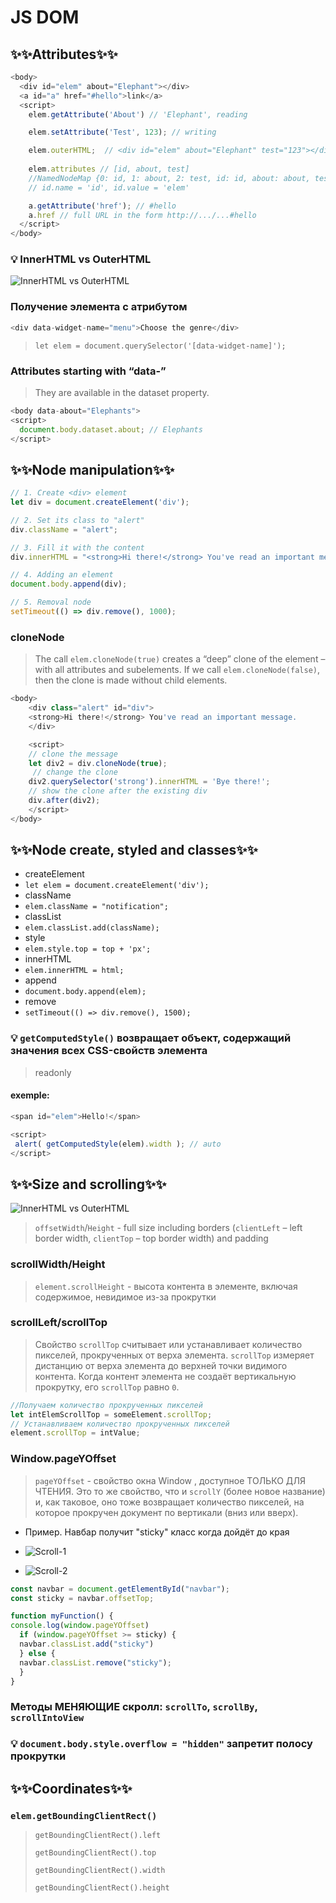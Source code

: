 # JS DOM
## ✨✨Attributes✨✨
```js
<body>
  <div id="elem" about="Elephant"></div>
  <a id="a" href="#hello">link</a>
  <script>
    elem.getAttribute('About') // 'Elephant', reading

    elem.setAttribute('Test', 123); // writing

    elem.outerHTML;  // <div id="elem" about="Elephant" test="123"></div>
    
    elem.attributes // [id, about, test]
    //NamedNodeMap {0: id, 1: about, 2: test, id: id, about: about, test: test, length: 3}
    // id.name = 'id', id.value = 'elem'

    a.getAttribute('href'); // #hello
    a.href // full URL in the form http://.../...#hello
  </script>
</body>
```
### 💡 InnerHTML vs OuterHTML
![InnerHTML vs OuterHTML](./src/difference-between-innerhtml-and-outerhtml.png)

### Получение элемента с  атрибутом
```js
<div data-widget-name="menu">Choose the genre</div>
```
> `let elem = document.querySelector('[data-widget-name]');`
### Attributes starting with “data-”
> They are available in the dataset property.
```js
<body data-about="Elephants">
<script>
  document.body.dataset.about; // Elephants
</script>
```
## ✨✨Node manipulation✨✨

```js
// 1. Create <div> element
let div = document.createElement('div');

// 2. Set its class to "alert"
div.className = "alert";

// 3. Fill it with the content
div.innerHTML = "<strong>Hi there!</strong> You've read an important message.";

// 4. Adding an element
document.body.append(div);

// 5. Removal node
setTimeout(() => div.remove(), 1000);
```
### cloneNode
>The call `elem.cloneNode(true)` creates a “deep” clone of the element – with all attributes and subelements. 
>If we call `elem.cloneNode(false)`, then the clone is made without child elements.
```js
<body>
    <div class="alert" id="div">
    <strong>Hi there!</strong> You've read an important message.
    </div>

    <script>
    // clone the message
    let div2 = div.cloneNode(true);
     // change the clone 
    div2.querySelector('strong').innerHTML = 'Bye there!';
    // show the clone after the existing div
    div.after(div2); 
    </script>
</body>
```
## ✨✨Node create, styled and classes✨✨
* createElement
* `let elem = document.createElement('div');`
*  className
* `elem.className = "notification";`   
* classList   
* `elem.classList.add(className);`
* style
* `elem.style.top = top + 'px';`
* innerHTML
* `elem.innerHTML = html;`
* append
* `document.body.append(elem);`
* remove
* `setTimeout(() => div.remove(), 1500);`
 ### 💡 `getComputedStyle()` возвращает объект, содержащий значения всех CSS-свойств элемента
> readonly
#### exemple:
 ```js
<span id="elem">Hello!</span>

<script>
  alert( getComputedStyle(elem).width ); // auto
</script>
 ```
## ✨✨Size and scrolling✨✨
![InnerHTML vs OuterHTML](./src/geometry.png)
> 
>`offsetWidth`/`Height` -  full size including borders (`clientLeft`  – left border width, `clientTop`  – top border width) and padding

### scrollWidth/Height

>`element.scrollHeight` - высота контента в элементе, включая содержимое, невидимое из-за прокрутки
### scrollLeft/scrollTop
> Свойство `scrollTop` считывает или устанавливает количество пикселей, прокрученных от верха элемента. `scrollTop` измеряет дистанцию от верха элемента до верхней точки видимого контента. Когда контент элемента не создаёт вертикальную прокрутку, его `scrollTop` равно `0`.
```js
//Получаем количество прокрученных пикселей
let intElemScrollTop = someElement.scrollTop;
// Устанавливаем количество прокрученных пикселей
element.scrollTop = intValue;
```
### Window.pageYOffset
>`pageYOffset` - свойство окна Window , доступное ТОЛЬКО ДЛЯ ЧТЕНИЯ. Это то же свойство, что и `scrollY` (более новое название) и, как таковое, оно тоже возвращает количество пикселей, на которое прокручен документ по вертикали (вниз или вверх).
* Пример. Навбар получит "sticky" класс когда дойдёт до края

* ![Scroll-1](./src/scroll-1.png)

* ![Scroll-2](./src/scroll-2.png)
```js
const navbar = document.getElementById("navbar");
const sticky = navbar.offsetTop;

function myFunction() {
console.log(window.pageYOffset)
  if (window.pageYOffset >= sticky) {
  navbar.classList.add("sticky")
  } else {
  navbar.classList.remove("sticky");
  }
}
```
### Методы МЕНЯЮЩИЕ скролл:  `scrollTo`, `scrollBy`, `scrollIntoView`

### 💡 `document.body.style.overflow = "hidden"` запретит полосу прокрутки

## ✨✨Coordinates✨✨

### `elem.getBoundingClientRect()`
> `getBoundingClientRect().left`
> 
> `getBoundingClientRect().top`
> 
> `getBoundingClientRect().width`
> 
> `getBoundingClientRect().height`